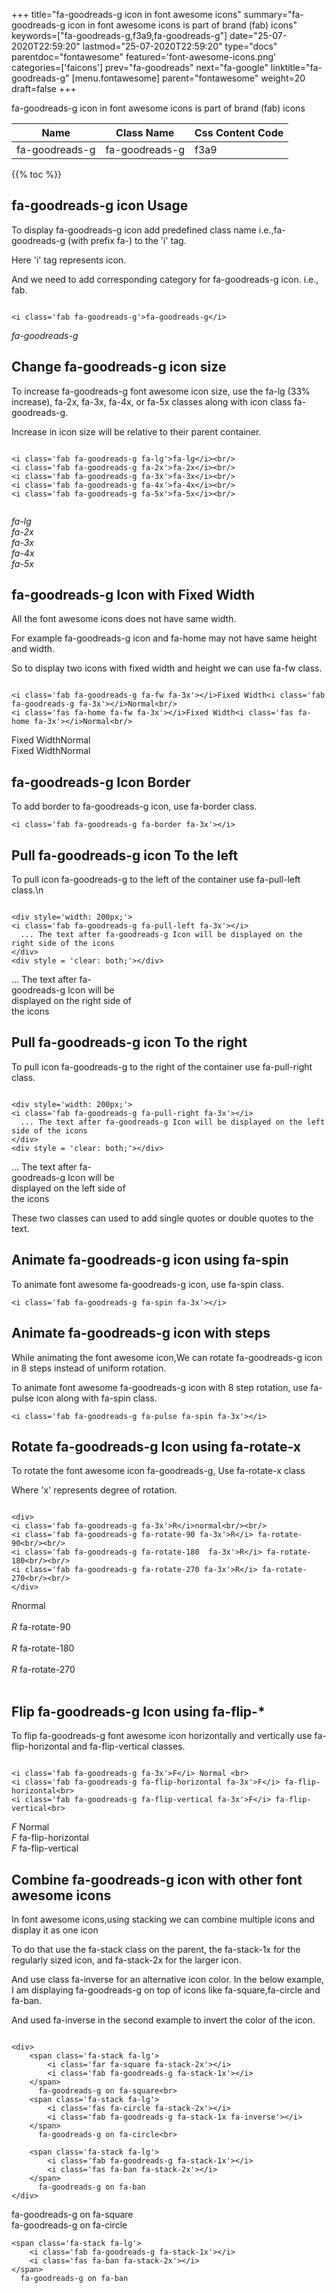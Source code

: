 +++
title="fa-goodreads-g icon in font awesome icons"
summary="fa-goodreads-g icon in font awesome icons is part of brand (fab) icons"
keywords=["fa-goodreads-g,f3a9,fa-goodreads-g"]
date="25-07-2020T22:59:20"
lastmod="25-07-2020T22:59:20"
type="docs"
parentdoc="fontawesome"
featured='font-awesome-icons.png'
categories=['faicons']
prev="fa-goodreads"
next="fa-google"
linktitle="fa-goodreads-g"
[menu.fontawesome]
parent="fontawesome"
weight=20
draft=false
+++


fa-goodreads-g icon in font awesome icons is part of brand (fab) icons

<div class='table-responsive'><table class='table'><thead><tr><th>Name</th><th>Class Name</th><th>Css Content Code</th></tr></thead><tbody><tr><td>fa-goodreads-g</td><td>fa-goodreads-g</td><td>f3a9</td></tr></tbody></table></div>


{{% toc %}}


## fa-goodreads-g icon Usage

To display fa-goodreads-g icon add predefined class name i.e.,fa-goodreads-g (with prefix fa-) to the 'i' tag.

Here 'i' tag represents icon.

And we need to add corresponding category for fa-goodreads-g icon. i.e., fab.


```

<i class='fab fa-goodreads-g'>fa-goodreads-g</i>
```

<i class='fab fa-goodreads-g'>fa-goodreads-g</i>




## Change fa-goodreads-g icon size
To increase fa-goodreads-g font awesome icon size, use the fa-lg (33% increase), fa-2x, fa-3x, fa-4x, or fa-5x classes along with icon class fa-goodreads-g.

Increase in icon size will be relative to their parent container. 

```

<i class='fab fa-goodreads-g fa-lg'>fa-lg</i><br/>
<i class='fab fa-goodreads-g fa-2x'>fa-2x</i><br/>
<i class='fab fa-goodreads-g fa-3x'>fa-3x</i><br/>
<i class='fab fa-goodreads-g fa-4x'>fa-4x</i><br/>
<i class='fab fa-goodreads-g fa-5x'>fa-5x</i><br/>
            
```

<i class='fab fa-goodreads-g fa-lg'>fa-lg</i><br/>
<i class='fab fa-goodreads-g fa-2x'>fa-2x</i><br/>
<i class='fab fa-goodreads-g fa-3x'>fa-3x</i><br/>
<i class='fab fa-goodreads-g fa-4x'>fa-4x</i><br/>
<i class='fab fa-goodreads-g fa-5x'>fa-5x</i><br/>
            



## fa-goodreads-g Icon with Fixed Width 

All the font awesome icons does not have same width.

For example fa-goodreads-g icon and fa-home may not have same height and width.

So to display two icons with fixed width and height we can use fa-fw class.


```

<i class='fab fa-goodreads-g fa-fw fa-3x'></i>Fixed Width<i class='fab fa-goodreads-g fa-3x'></i>Normal<br/>
<i class='fas fa-home fa-fw fa-3x'></i>Fixed Width<i class='fas fa-home fa-3x'></i>Normal<br/>
```

<i class='fab fa-goodreads-g fa-fw fa-3x'></i>Fixed Width<i class='fab fa-goodreads-g fa-3x'></i>Normal<br/>
<i class='fas fa-home fa-fw fa-3x'></i>Fixed Width<i class='fas fa-home fa-3x'></i>Normal<br/>



## fa-goodreads-g Icon Border 

To add border to fa-goodreads-g icon, use fa-border class.


```
<i class='fab fa-goodreads-g fa-border fa-3x'></i>

```
<i class='fab fa-goodreads-g fa-border fa-3x'></i>





## Pull fa-goodreads-g icon To the left

To pull icon fa-goodreads-g to the left of the container use fa-pull-left class.\n

```

<div style='width: 200px;'>
<i class='fab fa-goodreads-g fa-pull-left fa-3x'></i>
  ... The text after fa-goodreads-g Icon will be displayed on the right side of the icons
</div>
<div style = 'clear: both;'></div>
```

<div style='width: 200px;'>
<i class='fab fa-goodreads-g fa-pull-left fa-3x'></i>
  ... The text after fa-goodreads-g Icon will be displayed on the right side of the icons
</div>
<div style = 'clear: both;'></div>




## Pull fa-goodreads-g icon To the right
To pull icon fa-goodreads-g to the right of the container use fa-pull-right class.

```

<div style='width: 200px;'>
<i class='fab fa-goodreads-g fa-pull-right fa-3x'></i>
  ... The text after fa-goodreads-g Icon will be displayed on the left side of the icons
</div>
<div style = 'clear: both;'></div>
```

<div style='width: 200px;'>
<i class='fab fa-goodreads-g fa-pull-right fa-3x'></i>
  ... The text after fa-goodreads-g Icon will be displayed on the left side of the icons
</div>
<div style = 'clear: both;'></div>

These two classes can used to add single quotes or double quotes to the text.


## Animate fa-goodreads-g icon using fa-spin
To animate font awesome fa-goodreads-g icon, use fa-spin class.

```
<i class='fab fa-goodreads-g fa-spin fa-3x'></i>
```
<i class='fab fa-goodreads-g fa-spin fa-3x'></i>




## Animate fa-goodreads-g icon with steps
While animating the font awesome icon,We can rotate fa-goodreads-g icon in 8 steps instead of uniform rotation.

To animate font awesome fa-goodreads-g icon with 8 step rotation, use fa-pulse icon along with fa-spin class.


```
<i class='fab fa-goodreads-g fa-pulse fa-spin fa-3x'></i>

```
<i class='fab fa-goodreads-g fa-pulse fa-spin fa-3x'></i>





## Rotate fa-goodreads-g Icon using fa-rotate-x
To rotate the font awesome icon fa-goodreads-g, Use fa-rotate-x class

Where 'x' represents degree of rotation.


```

<div>
<i class='fab fa-goodreads-g fa-3x'>R</i>normal<br/><br/>
<i class='fab fa-goodreads-g fa-rotate-90 fa-3x'>R</i> fa-rotate-90<br/><br/> 
<i class='fab fa-goodreads-g fa-rotate-180  fa-3x'>R</i> fa-rotate-180<br/><br/> 
<i class='fab fa-goodreads-g fa-rotate-270 fa-3x'>R</i> fa-rotate-270<br/><br/>
</div>
```

<div>
<i class='fab fa-goodreads-g fa-3x'>R</i>normal<br/><br/>
<i class='fab fa-goodreads-g fa-rotate-90 fa-3x'>R</i> fa-rotate-90<br/><br/> 
<i class='fab fa-goodreads-g fa-rotate-180  fa-3x'>R</i> fa-rotate-180<br/><br/> 
<i class='fab fa-goodreads-g fa-rotate-270 fa-3x'>R</i> fa-rotate-270<br/><br/>
</div>




## Flip fa-goodreads-g Icon using fa-flip-*
To flip fa-goodreads-g font awesome icon horizontally and vertically use fa-flip-horizontal and fa-flip-vertical classes. 

```

<i class='fab fa-goodreads-g fa-3x'>F</i> Normal <br>
<i class='fab fa-goodreads-g fa-flip-horizontal fa-3x'>F</i> fa-flip-horizontal<br>
<i class='fab fa-goodreads-g fa-flip-vertical fa-3x'>F</i> fa-flip-vertical<br>
```

<i class='fab fa-goodreads-g fa-3x'>F</i> Normal <br>
<i class='fab fa-goodreads-g fa-flip-horizontal fa-3x'>F</i> fa-flip-horizontal<br>
<i class='fab fa-goodreads-g fa-flip-vertical fa-3x'>F</i> fa-flip-vertical<br>




## Combine fa-goodreads-g icon with other font awesome icons
In font awesome icons,using stacking we can combine multiple icons and display it as one icon 

To do that use the fa-stack class on the parent, the fa-stack-1x for the regularly sized icon, and fa-stack-2x for the larger icon.

And use class fa-inverse for an alternative icon color. 
In the below example, I am displaying fa-goodreads-g on top of icons like fa-square,fa-circle and fa-ban.

And used fa-inverse in the second example to invert the color of the icon.

```

<div>
    <span class='fa-stack fa-lg'>
        <i class='far fa-square fa-stack-2x'></i>
        <i class='fab fa-goodreads-g fa-stack-1x'></i>
    </span>
      fa-goodreads-g on fa-square<br>
    <span class='fa-stack fa-lg'>
        <i class='fas fa-circle fa-stack-2x'></i>
        <i class='fab fa-goodreads-g fa-stack-1x fa-inverse'></i>
    </span>
      fa-goodreads-g on fa-circle<br>

    <span class='fa-stack fa-lg'>
        <i class='fab fa-goodreads-g fa-stack-1x'></i>
        <i class='fas fa-ban fa-stack-2x'></i>
    </span>
      fa-goodreads-g on fa-ban
</div>
```

<div>
    <span class='fa-stack fa-lg'>
        <i class='far fa-square fa-stack-2x'></i>
        <i class='fab fa-goodreads-g fa-stack-1x'></i>
    </span>
      fa-goodreads-g on fa-square<br>
    <span class='fa-stack fa-lg'>
        <i class='fas fa-circle fa-stack-2x'></i>
        <i class='fab fa-goodreads-g fa-stack-1x fa-inverse'></i>
    </span>
      fa-goodreads-g on fa-circle<br>

    <span class='fa-stack fa-lg'>
        <i class='fab fa-goodreads-g fa-stack-1x'></i>
        <i class='fas fa-ban fa-stack-2x'></i>
    </span>
      fa-goodreads-g on fa-ban
</div>






